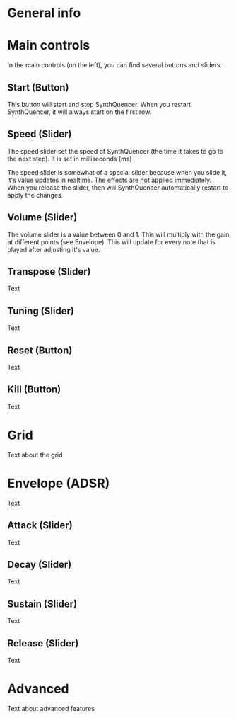 # General info

# Main controls
In the main controls (on the left), you can find several buttons and sliders.

## Start (Button)
This button will start and stop SynthQuencer. When you restart SynthQuencer, it will always start on the first row.

## Speed (Slider)
The speed slider set the speed of SynthQuencer (the time it takes to go to the next step). It is set in milliseconds (ms)

The speed slider is somewhat of a special slider because when you slide it, it's value updates in realtime. The effects are not applied immediately. When you release the slider, then will SynthQuencer automatically restart to apply the changes.

## Volume (Slider)
The volume slider is a value between 0 and 1. This will multiply with the gain at different points (see Envelope). This will update for every note that is played after adjusting it's value.

## Transpose (Slider)
Text

## Tuning (Slider)
Text

## Reset (Button)
Text

## Kill (Button)
Text

# Grid
Text about the grid

# Envelope (ADSR)
Text

## Attack (Slider)
Text

## Decay (Slider)
Text

## Sustain (Slider)
Text

## Release (Slider)
Text

# Advanced
Text about advanced features
